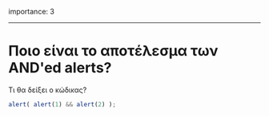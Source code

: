 
importance: 3

---

# Ποιο είναι το αποτέλεσμα των AND'ed alerts?

Τι θα δείξει ο κώδικας?

```js
alert( alert(1) && alert(2) );
```

